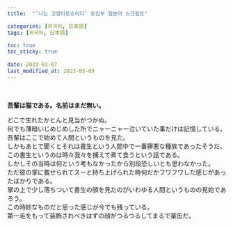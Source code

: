 ```yaml
---
title:  "`나는 고양이로소이다` 도입부 일본어 스크립트"

categories: [외국어, 日本語]
tags: [외국어, 日本語]

toc: true
toc_sticky: true
 
date: 2023-03-07
last_modified_at: 2023-03-09
---
```


<br>

**吾輩は猫である。名前はまだ無い。**  

どこで生れたかとんと見当がつかぬ。  
何でも薄暗いじめじめした所でニャーニャー泣いていた事だけは記憶している。  
吾輩はここで始めて人間というものを見た。  
しかもあとで聞くとそれは書生という人間中で一番獰悪な種族であったそうだ。  
この書生というのは時々我々を捕えて煮て食うという話である。  
しかしその当時は何という考もなかったから別段恐しいとも思わなかった。  
ただ彼の掌に載せられてスーと持ち上げられた時何だかフワフワした感じがあったばかりである。  
掌の上で少し落ちついて書生の顔を見たのがいわゆる人間というものの見始であろう。  
この時妙なものだと思った感じが今でも残っている。  
第一毛をもって装飾されべきはずの顔がつるつるしてまるで薬缶だ。  

<br>
<br>
<br>